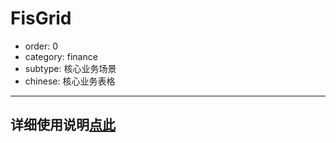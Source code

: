 # FisGrid

- order: 0
- category: finance
- subtype: 核心业务场景
- chinese: 核心业务表格

---

## 详细使用说明[点此](http://gitlab.alibaba-inc.com/uxcore/uxcore-demo/tree/master)